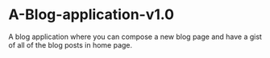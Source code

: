 # A-Blog-application-v1.0
A blog application where you can compose a new blog page and have a gist of all of the blog posts in home page.
